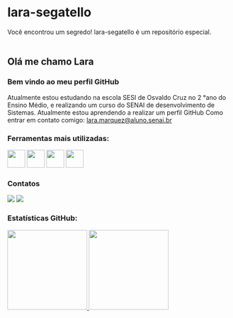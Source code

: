# lara-segatello
Você encontrou um segredo! lara-segatello é um repositório especial. 
<br><br/>

## Olá me chamo Lara
### Bem vindo ao meu perfil GitHub
Atualmente estou estudando na escola SESI de Osvaldo Cruz no 2 °ano do Ensino Médio, e realizando um curso do SENAI de desenvolvimento de Sistemas.
Atualmente estou aprendendo a realizar um perfil GitHub 
Como entrar em contato comigo: lara.marquez@aluno.senai.br


### Ferramentas mais utilizadas:

<p align="left">
<img src="https://cdn.jsdelivr.net/gh/devicons/devicon@latest/icons/git/git-original.svg" width="40" height="40"/>
<img src="https://cdn.jsdelivr.net/gh/devicons/devicon@latest/icons/html5/html5-original.svg" width="40" height="40"/>
<img src="https://cdn.jsdelivr.net/gh/devicons/devicon@latest/icons/python/python-original.svg" width="40" height="40"/>
<img src="https://cdn.jsdelivr.net/gh/devicons/devicon@latest/icons/vscode/vscode-original.svg" width="40" height="40" />
</p>

### Contatos 
<div>
  <a href = "https://www.instagram.com/lara_segatello/" target="_blank"><img loading="lazy" src="https://img.shields.io/badge/-Instagram-%23E4405F?style=for-the-badge&logo=instagram&logoColor=white" target="_blank"></a>
  <a href = "https://mail.google.com/mail/u/0/#inbox"><img loading="lazy" src="https://img.shields.io/badge/Gmail-D14836?style=for-the-badge&logo=gmail&logoColor=white" target="_blank"></a>
</div>

### Estatísticas GitHub:
<div>
<a href="https://github.com/lara-segatello">
<img loading="lazy" height="180em" src="https://github-readme-stats.vercel.app/api/top-langs/?username=lara-segatello&layout=compact&langs_count=7&theme=dracula"/>
<img loading="lazy" height="180em" src="https://github-readme-stats.vercel.app/api?username=lara-segatello&show_icons=true&theme=dracula&include_all_commits=true&count_private=true"/>
</div>

<!--avatar -->

<!-- gifs --> 

